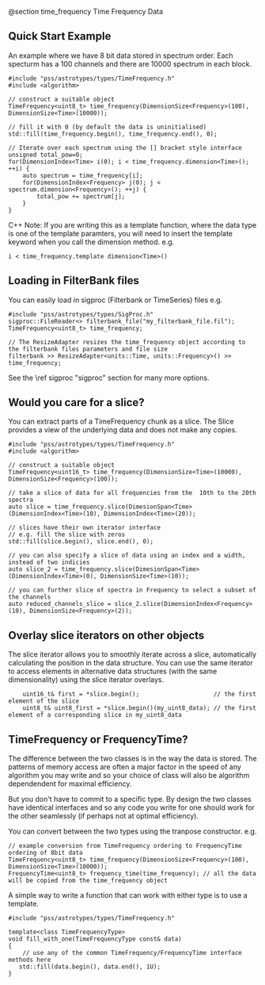 @section time_frequency Time Frequency Data

## Quick Start Example
An example where we have 8 bit data stored in spectrum order. 
Each specturm has a 100 channels and there are 10000 spectrum in each block.

~~~~{.cpp}
#include "pss/astrotypes/types/TimeFrequency.h"
#include <algorithm>

// construct a suitable object
TimeFrequency<uint8_t> time_frequency(DimensionSize<Frequency>(100), DimensionSize<Time>(10000));

// fill it with 0 (by default the data is uninitialised)
std::fill(time_frequency.begin(), time_frequency.end(), 0);

// Iterate over each spectrum using the [] bracket style interface
unsigned total_pow=0;
for(DimensionIndex<Time> i(0); i < time_frequency.dimension<Time>(); ++i) {
    auto spectrum = time_frequency[i];
    for(DimensionIndex<Frequency> j(0); j < spectrum.dimension<Frequency>(); ++j) {
        total_pow += spectrum[j];
    }
}

~~~~
C++ Note: If you are writing this as a template function, where the data type is one of the template paramters, you 
will need to insert the template keyword when you call the dimension method. e.g.
~~~~{.cpp}
i < time_frequency.template dimension<Time>()
~~~~

## Loading in FilterBank files
You can easily load in sigproc (Filterbank or TimeSeries) files
e.g.
~~~~{.cpp}
#include "pss/astrotypes/types/SigProc.h"
sigproc::FileReader<> filterbank_file("my_filterbank_file.fil");
TimeFrequency<uint8_t> time_frequency;

// The ResizeAdapter resizes the time_frequency object according to the filterbank files parameters and file size
filterbank >> ResizeAdapter<units::Time, units::Frequency>() >> time_frequency;
~~~~
See the \ref sigproc "sigproc" section for many more options.

## Would you care for a slice\?
You can extract parts of a TimeFrequency chunk as a slice. The Slice provides a view of the underlying
data and does not make any copies.

~~~~{.cpp}
#include "pss/astrotypes/types/TimeFrequency.h"
#include <algorithm>

// construct a suitable object
TimeFrequency<uint16_t> time_frequency(DimensionSize<Time>(10000), DimensionSize<Frequency>(100));

// take a slice of data for all frequencies from the  10th to the 20th spectra
auto slice = time_frequency.slice(DimesionSpan<Time>(DimensionIndex<Time>(10), DimensionIndex<Time>(20));

// slices have their own iterator interface
// e.g. fill the slice with zeros
std::fill(slice.begin(), slice.end(), 0);

// you can also specify a slice of data using an index and a width, instead of two indicies
auto slice_2 = time_frequency.slice(DimesionSpan<Time>(DimensionIndex<Time>(0), DimensionSize<Time>(10));

// you can further slice of spectra in Frequency to select a subset of the channels
auto reduced_channels_slice = slice_2.slice(DimensionIndex<Frequency>(10), DimensionSize<Frequency>(2));

~~~~

## Overlay slice iterators on other objects
The slice iterator allows you to smoothly iterate across a slice, automatically calculating the position
in the data structure. You can use the same iterator to access elements in alternative data structures
(with the same dimensionality) using the slice iterator overlays.

~~~~{.cpp}
    uint16_t& first = *slice.begin();                     // the first element of the slice
    uint8_t& uint8_first = *slice.begin()(my_uint8_data); // the first element of a corresponding slice in my_uint8_data
~~~~

## TimeFrequency or FrequencyTime?
The difference between the two classes is in the way the data is stored. The patterns of memory access 
are often a major factor in the speed of any algorithm you may write and so your choice of class will also
be algorithm dependendent for maximal efficiency.

But you don't have to commit to a specific type. By design the two classes have identical interfaces and
so any code you write for one should work for the other seamlessly (if perhaps not at optimal efficiency).

You can convert between the two types using the tranpose constructor. e.g.
~~~~{.cpp}
// example conversion from TimeFrequency ordering to FrequencyTime ordering of 8bit data
TimeFrequency<uint8_t> time_frequency(DimensionSize<Frequency>(100), DimensionSize<Time>(10000));
FrequencyTime<uint8_t> frequency_time(time_frequency); // all the data will be copied from the time_frequency object
~~~~

A simple way to write a function that can work with either type is to use a template.

~~~~{.cpp}
#include "pss/astrotypes/types/TimeFrequency.h"

template<class TimeFrequencyType>
void fill_with_one(TimeFrequencyType const& data)
{
    // use any of the common TimeFrequency/FrequencyTime interface methods here
   std::fill(data.begin(), data.end(), 1U);
}
~~~~
